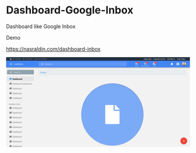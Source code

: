 # Dashboard-Google-Inbox
Dashboard like Google Inbox

Demo

https://nasraldin.com/dashboard-inbox

![alt text](https://github.com/nasraldin/Dashboard-Google-Inbox/blob/master/images/Screenshot_2018-10-22.png)
